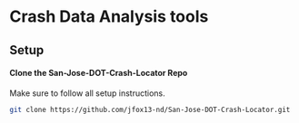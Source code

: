 # Crash Data Analysis tools

## Setup

#### Clone the San-Jose-DOT-Crash-Locator Repo
Make sure to follow all setup instructions.
```bash
git clone https://github.com/jfox13-nd/San-Jose-DOT-Crash-Locator.git
```
